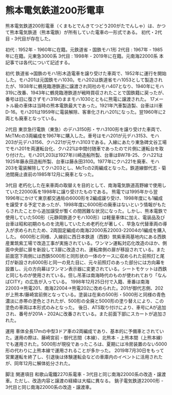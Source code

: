 # 熊本電気鉄道200形電車

熊本電気鉄道200形電車（くまもとでんきてつどう200がたでんしゃ）は、かつて熊本電気鉄道（熊本電鉄）が所有していた電車の一形式である。
初代・2代目・3代目が存在した。

初代 : 1952年 - 1960年に在籍。元鉄道省・国鉄モハ1形
2代目 : 1967年 - 1985年に在籍。元東急3000系
3代目 : 1998年 - 2019年に在籍。元南海22000系
本記事では各代について記述する。

初代
鉄道省→国鉄のモハ1形木造電車を譲り受けた車両で、1952年に運行を開始した。モハ201は元国鉄モハ1030。モハ202は鉄道省モハ1053として製造されたが、1938年に鶴見臨港鉄道に譲渡され同社のモハ407となり、1940年にモハ319に改番、1943年に鶴見臨港鉄道が戦時買収されたことで国鉄籍に戻ったが、番号は旧に復さずモハ319のままモハ1030とともに熊電に譲渡された。
17メートル級の車体は当時の熊本電鉄最大であった。1921年汽車製造製、台車は川車D-16。モハ201は1959年に電装解除、客車化されハ201になった。翌1960年に2両とも廃車となっている。

2代目
東京急行電鉄（東急）のデハ3150形・サハ3100形を譲り受けた車両で、McTMcの3両編成を1967年に購入した。車号はモハ201が元デハ3153、モハ203が元デハ3156、クハ221が元サハ3103である。入線にあたり東急碑文谷工場でモハ201を両運転台化、クハ221は中間付随車であったので片側に運転台を取り付けた。モハ201,203は1927年川崎造船所製、台車はBW78-25、クハ221は1925年藤永田造船所製、台車は藤永田3100。1977年にクハ221を廃車、モハ203を電装解除してクハ203とし、McTcの2両編成となった。鉄道線御代志 - 菊池間廃止直前の1985年12月に廃車となった。

3代目
老朽化した在来車両の取替えを目的として、南海電気鉄道高野線で使用していた22000系を1998年に譲り受けたものである。
熊電では1995年から翌1996年にかけて東京都交通局の6000形を2編成譲り受け、1998年度にも1編成を譲受する予定であったが、1998年度に6000形の廃車はないという情報がもたらされたことから追加譲受が暫くの間困難な状況になった。しかし、熊本電鉄で使用していた500形（元静岡鉄道クモハ100形）は軽量車体に加え、電装品及び台車は昭和初期のものを流用していたため老朽化が著しく、早急な代替車両の導入が求められたため、2両固定編成の南海22000系22003-22004の1編成を購入した。
6000形と同様、入線前に西日本鉄道（西鉄）筑紫車両基地内にある西鉄産業筑紫工場で改造工事が実施されている。ワンマン運転対応化改造のほか、側面中央部に扉を新設して3扉に改造され、運転席側の扉が移設されている。また前面窓下両側には西鉄5000形と同形状の一体のケースに収められた前照灯と尾灯が新設され6000形と同一の見た目に、元々前照灯のあった部分には方向幕を設置し、元の方向幕はワンマン表示器に変更されている。シートモケットは西鉄と同じものが使用されている。但し吊革は南海時代のものが使われており「なんばCITY」の広告が入っている。
1998年12月25日付で入籍、車番は南海22003→熊電201、南海22004→熊電202に改められた。201が御代志側、202が上熊本/藤崎宮前側となっている。塗装は在来の500形・5000形と同様の青色濃淡に赤帯の塗色とされたが、500形の全廃と5000形の塗り替えにより、この塗色の車両は本形式のみとなった。
後日、ATS取り付けにより、車号にAが追加され、番号が201A・202Aに改番されている。また前面下部にスカートが追加された。

運用
車体全長17mの中型3ドア車の2両編成であり、基本的に予備車とされていた。運用の際は、藤崎宮前 - 御代志間（本線）、北熊本 - 上熊本間（上熊本線）でも運用された。5000形が現役であったころは、夏期には冷房装置のない5000形の代わりに上熊本線で運用されることが多かった。
2019年7月30日をもって営業運転を終了し、引退後は体験運転会などの車庫内のイベントに活用されたが、同年12月に解体処分された。

脚注
関連項目
和歌山電鐵2270系電車 - 3代目と同じ南海22000系の改造・譲渡車。ただし、改造内容と譲渡の経緯は大幅に異なる。
銚子電気鉄道22000形 - 3代目と同じ南海22000系の改造・譲渡車。